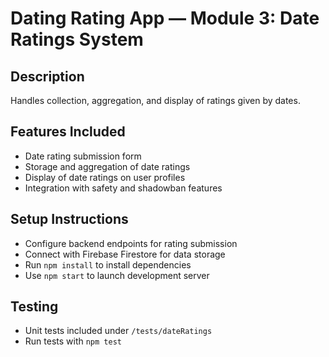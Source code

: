 # Dating Rating App — Module 3: Date Ratings System

## Description  
Handles collection, aggregation, and display of ratings given by dates.

## Features Included  
- Date rating submission form  
- Storage and aggregation of date ratings  
- Display of date ratings on user profiles  
- Integration with safety and shadowban features  

## Setup Instructions  
- Configure backend endpoints for rating submission  
- Connect with Firebase Firestore for data storage  
- Run `npm install` to install dependencies  
- Use `npm start` to launch development server

## Testing  
- Unit tests included under `/tests/dateRatings`  
- Run tests with `npm test`